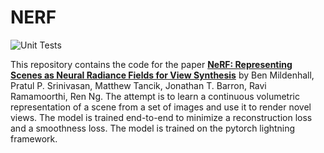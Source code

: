 # NERF

![Unit Tests](https://github.com/AlBenetti/NERF/workflows/test/yml/badge.svg)

This repository contains the code for the paper [**NeRF: Representing Scenes as Neural Radiance Fields for View Synthesis**](https://arxiv.org/abs/2003.08934) by Ben Mildenhall, Pratul P. Srinivasan, Matthew Tancik, Jonathan T. Barron, Ravi Ramamoorthi, Ren Ng. The attempt is to learn a continuous volumetric representation of a scene from a set of images and use it to render novel views. The model is trained end-to-end to minimize a reconstruction loss and a smoothness loss. The model is trained on the pytorch lightning framework.

